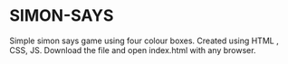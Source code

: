# SIMON-SAYS
Simple simon says game using four colour boxes. Created using HTML , CSS, JS. Download the file and open index.html with any browser.

